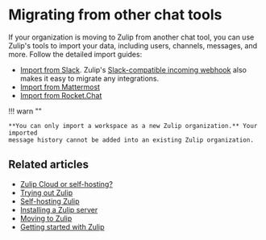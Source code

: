 # Migrating from other chat tools

If your organization is moving to Zulip from another chat tool, you can use
Zulip's tools to import your data, including users, channels, messages, and
more. Follow the detailed import guides:

* [Import from Slack](/help/import-from-slack). Zulip's [Slack-compatible
  incoming webhook](https://zulip.com/integrations/doc/slack_incoming) also
  makes it easy to migrate any integrations.
* [Import from Mattermost](/help/import-from-mattermost)
* [Import from Rocket.Chat](/help/import-from-rocketchat)

!!! warn ""

    **You can only import a workspace as a new Zulip organization.** Your imported
    message history cannot be added into an existing Zulip organization.

## Related articles

* [Zulip Cloud or self-hosting?](/help/zulip-cloud-or-self-hosting)
* [Trying out Zulip](/help/trying-out-zulip)
* [Self-hosting Zulip](/self-hosting/)
* [Installing a Zulip server](https://zulip.readthedocs.io/en/stable/production/install.html)
* [Moving to Zulip](/help/moving-to-zulip)
* [Getting started with Zulip](/help/getting-started-with-zulip)
